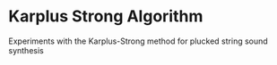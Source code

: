 # Karplus Strong Algorithm
Experiments with the Karplus-Strong method for plucked string sound synthesis
